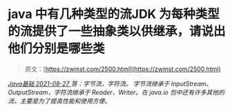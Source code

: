 <!--yml
category: 未分类
date: 0001-01-01 00:00:00
--->

# java 中有几种类型的流JDK 为每种类型的流提供了一些抽象类以供继承，请说出他们分别是哪些类

> 原文：[https://zwmst.com/2500.html](https://zwmst.com/2500.html)

   [ *Java基础* ](https://zwmst.com/java%e5%9f%ba%e7%a1%80)*[ <time datetime="2021-08-27T09:31:42+08:00"> 2021-08-27 </time> ](https://zwmst.com/2500.html)  答：字节流，字符流。
字节流继承于 InputStream、OutputStream，字符流继承于 Reader、Writer。在 java.io 包中还有许多其他的流，主要是为了提高性能和使用方便。*